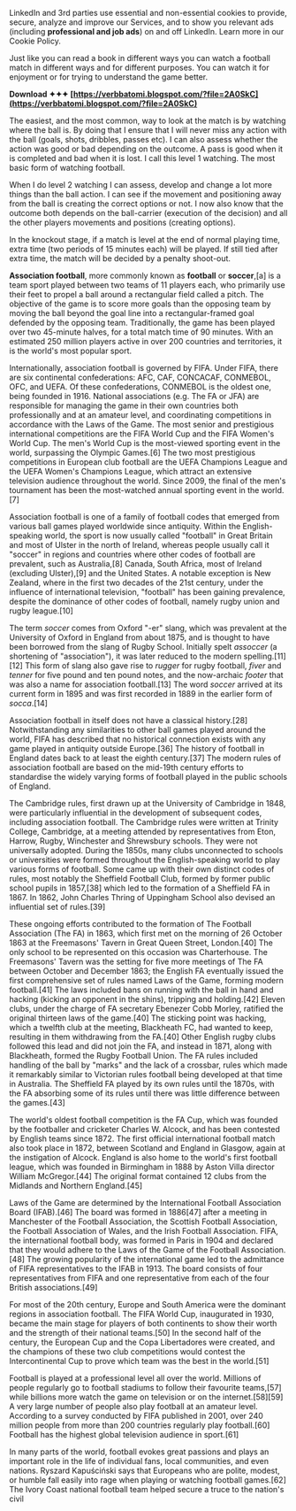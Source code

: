 
 
LinkedIn and 3rd parties use essential and non-essential cookies to provide, secure, analyze and improve our Services, and to show you relevant ads (including **professional and job ads**) on and off LinkedIn. Learn more in our Cookie Policy.
 
Just like you can read a book in different ways you can watch a football match in different ways and for different purposes. You can watch it for enjoyment or for trying to understand the game better.
 
**Download ✦✦✦ [https://verbbatomi.blogspot.com/?file=2A0SkC](https://verbbatomi.blogspot.com/?file=2A0SkC)**


 
The easiest, and the most common, way to look at the match is by watching where the ball is. By doing that I ensure that I will never miss any action with the ball (goals, shots, dribbles, passes etc). I can also assess whether the action was good or bad depending on the outcome. A pass is good when it is completed and bad when it is lost. I call this level 1 watching. The most basic form of watching football.
 
When I do level 2 watching I can assess, develop and change a lot more things than the ball action. I can see if the movement and positioning away from the ball is creating the correct options or not. I now also know that the outcome both depends on the ball-carrier (execution of the decision) and all the other players movements and positions (creating options).
 
In the knockout stage, if a match is level at the end of normal playing time, extra time (two periods of 15 minutes each) will be played. If still tied after extra time, the match will be decided by a penalty shoot-out.
 
**Association football**, more commonly known as **football** or **soccer**,[a] is a team sport played between two teams of 11 players each, who primarily use their feet to propel a ball around a rectangular field called a pitch. The objective of the game is to score more goals than the opposing team by moving the ball beyond the goal line into a rectangular-framed goal defended by the opposing team. Traditionally, the game has been played over two 45-minute halves, for a total match time of 90 minutes. With an estimated 250 million players active in over 200 countries and territories, it is the world's most popular sport.
 
Internationally, association football is governed by FIFA. Under FIFA, there are six continental confederations: AFC, CAF, CONCACAF, CONMEBOL, OFC, and UEFA. Of these confederations, CONMEBOL is the oldest one, being founded in 1916. National associations (e.g. The FA or JFA) are responsible for managing the game in their own countries both professionally and at an amateur level, and coordinating competitions in accordance with the Laws of the Game. The most senior and prestigious international competitions are the FIFA World Cup and the FIFA Women's World Cup. The men's World Cup is the most-viewed sporting event in the world, surpassing the Olympic Games.[6] The two most prestigious competitions in European club football are the UEFA Champions League and the UEFA Women's Champions League, which attract an extensive television audience throughout the world. Since 2009, the final of the men's tournament has been the most-watched annual sporting event in the world.[7]

Association football is one of a family of football codes that emerged from various ball games played worldwide since antiquity. Within the English-speaking world, the sport is now usually called "football" in Great Britain and most of Ulster in the north of Ireland, whereas people usually call it "soccer" in regions and countries where other codes of football are prevalent, such as Australia,[8] Canada, South Africa, most of Ireland (excluding Ulster),[9] and the United States. A notable exception is New Zealand, where in the first two decades of the 21st century, under the influence of international television, "football" has been gaining prevalence, despite the dominance of other codes of football, namely rugby union and rugby league.[10]
 
The term *soccer* comes from Oxford "-er" slang, which was prevalent at the University of Oxford in England from about 1875, and is thought to have been borrowed from the slang of Rugby School. Initially spelt *assoccer* (a shortening of "association"), it was later reduced to the modern spelling.[11][12] This form of slang also gave rise to *rugger* for rugby football, *fiver* and *tenner* for five pound and ten pound notes, and the now-archaic *footer* that was also a name for association football.[13] The word *soccer* arrived at its current form in 1895 and was first recorded in 1889 in the earlier form of *socca*.[14]
 
Association football in itself does not have a classical history.[28] Notwithstanding any similarities to other ball games played around the world, FIFA has described that no historical connection exists with any game played in antiquity outside Europe.[36] The history of football in England dates back to at least the eighth century.[37] The modern rules of association football are based on the mid-19th century efforts to standardise the widely varying forms of football played in the public schools of England.
 
The Cambridge rules, first drawn up at the University of Cambridge in 1848, were particularly influential in the development of subsequent codes, including association football. The Cambridge rules were written at Trinity College, Cambridge, at a meeting attended by representatives from Eton, Harrow, Rugby, Winchester and Shrewsbury schools. They were not universally adopted. During the 1850s, many clubs unconnected to schools or universities were formed throughout the English-speaking world to play various forms of football. Some came up with their own distinct codes of rules, most notably the Sheffield Football Club, formed by former public school pupils in 1857,[38] which led to the formation of a Sheffield FA in 1867. In 1862, John Charles Thring of Uppingham School also devised an influential set of rules.[39]
 
These ongoing efforts contributed to the formation of The Football Association (The FA) in 1863, which first met on the morning of 26 October 1863 at the Freemasons' Tavern in Great Queen Street, London.[40] The only school to be represented on this occasion was Charterhouse. The Freemasons' Tavern was the setting for five more meetings of The FA between October and December 1863; the English FA eventually issued the first comprehensive set of rules named Laws of the Game, forming modern football.[41] The laws included bans on running with the ball in hand and hacking (kicking an opponent in the shins), tripping and holding.[42] Eleven clubs, under the charge of FA secretary Ebenezer Cobb Morley, ratified the original thirteen laws of the game.[40] The sticking point was hacking, which a twelfth club at the meeting, Blackheath FC, had wanted to keep, resulting in them withdrawing from the FA.[40] Other English rugby clubs followed this lead and did not join the FA, and instead in 1871, along with Blackheath, formed the Rugby Football Union. The FA rules included handling of the ball by "marks" and the lack of a crossbar, rules which made it remarkably similar to Victorian rules football being developed at that time in Australia. The Sheffield FA played by its own rules until the 1870s, with the FA absorbing some of its rules until there was little difference between the games.[43]
 
The world's oldest football competition is the FA Cup, which was founded by the footballer and cricketer Charles W. Alcock, and has been contested by English teams since 1872. The first official international football match also took place in 1872, between Scotland and England in Glasgow, again at the instigation of Alcock. England is also home to the world's first football league, which was founded in Birmingham in 1888 by Aston Villa director William McGregor.[44] The original format contained 12 clubs from the Midlands and Northern England.[45]
 
Laws of the Game are determined by the International Football Association Board (IFAB).[46] The board was formed in 1886[47] after a meeting in Manchester of the Football Association, the Scottish Football Association, the Football Association of Wales, and the Irish Football Association. FIFA, the international football body, was formed in Paris in 1904 and declared that they would adhere to the Laws of the Game of the Football Association.[48] The growing popularity of the international game led to the admittance of FIFA representatives to the IFAB in 1913. The board consists of four representatives from FIFA and one representative from each of the four British associations.[49]
 
For most of the 20th century, Europe and South America were the dominant regions in association football. The FIFA World Cup, inaugurated in 1930, became the main stage for players of both continents to show their worth and the strength of their national teams.[50] In the second half of the century, the European Cup and the Copa Libertadores were created, and the champions of these two club competitions would contest the Intercontinental Cup to prove which team was the best in the world.[51]
 
Football is played at a professional level all over the world. Millions of people regularly go to football stadiums to follow their favourite teams,[57] while billions more watch the game on television or on the internet.[58][59] A very large number of people also play football at an amateur level. According to a survey conducted by FIFA published in 2001, over 240 million people from more than 200 countries regularly play football.[60] Football has the highest global television audience in sport.[61]
 
In many parts of the world, football evokes great passions and plays an important role in the life of individual fans, local communities, and even nations. Ryszard Kapuściński says that Europeans who are polite, modest, or humble fall easily into rage when playing or watching football games.[62] The Ivory Coast national football team helped secure a truce to the nation's civil